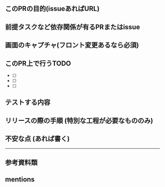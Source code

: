 ## このPRの目的(issueあればURL)

## 前提タスクなど依存関係が有るPRまたはissue

## 画面のキャプチャ(フロント変更あるなら必須)

## このPR上で行うTODO
- [ ] 
- [ ] 
- [ ] 

## テストする内容

## リリースの際の手順 (特別な工程が必要なもののみ)

## 不安な点 (あれば書く)

---
## 参考資料類

## mentions
